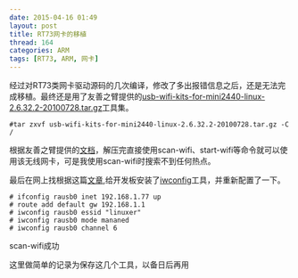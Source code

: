 ```yaml
---
date: 2015-04-16 01:49
layout: post
title: RT73网卡的移植
thread: 164
categories: ARM
tags: [RT73, ARM, 网卡]
---
```




经过对RT73类网卡驱动源码的几次编译，修改了多出报错信息之后，还是无法完成移植。最终还是用了友善之臂提供的[usb-wifi-kits-for-mini2440-linux-2.6.32.2-20100728.tar.gz](/src/toolchains/usb-wifi-kits-for-mini2440-linux-2.6.32.2-20100728.tar.gz)工具集。

	#tar zxvf usb-wifi-kits-for-mini2440-linux-2.6.32.2-20100728.tar.gz -C /
<!---more--->
根据友善之臂提供的[文档](/src/toolchains/基于mini2440的USB无线网卡使用指南-20100729.pdf)，解压完直接使用scan-wifi、start-wifi等命令就可以使用该无线网卡，可是我使用scan-wifi时搜索不到任何热点。

最后在网上找根据这篇[文章](http://linux.chinaunix.net/techdoc/install/2009/03/26/1105858.shtml),给开发板安装了[iwconfig](/src/toolchains/wireless_tools.29.tar.gz)工具，并重新配置了一下。

	# ifconfig rausb0 inet 192.168.1.77 up
	# route add default gw 192.168.1.1
	# iwconfig rausb0 essid "linuxer"
	# iwconfig rausb0 mode mananed
	# iwconfig rausb0 channel 6

scan-wifi成功

这里做简单的记录为保存这几个工具，以备日后再用
